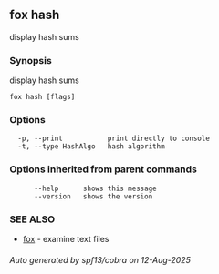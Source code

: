 ## fox hash

display hash sums

### Synopsis

display hash sums

```
fox hash [flags]
```

### Options

```
  -p, --print           print directly to console
  -t, --type HashAlgo   hash algorithm
```

### Options inherited from parent commands

```
      --help      shows this message
      --version   shows the version
```

### SEE ALSO

* [fox](fox.md)	 - examine text files

###### Auto generated by spf13/cobra on 12-Aug-2025
